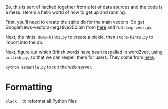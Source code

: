 So, this is sort of hacked together from a lot of data sources and the
code is a mess.  Here's a hello world of how to get up and running.

First, you'll need to create the sqlite db for the main vectors.  So
get GoogleNews-vectors-negative300.bin from
[here](https://code.google.com/archive/p/word2vec/) and run
`dump-vecs.py`.

Next, the hints: `dump-hints.py` to create a pickle, then
`store-hints.py` to import into the db.

Next, figure out which British words have been respelled in word2vec,
using `british.py`, so that we can respell them for users. They
come from [here](https://github.com/hyperreality/American-British-English-Translator).

`python semantle.py` to run the web server.

Formatting
==========

`black .` to reformat all Python files
